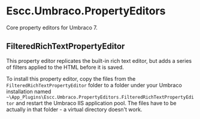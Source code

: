 Escc.Umbraco.PropertyEditors
============================

Core property editors for Umbraco 7.

FilteredRichTextPropertyEditor
------------------------------
This property editor replicates the built-in rich text editor, but adds a series of filters applied to the HTML before it is saved.

To install this property editor, copy the files from the `FilteredRichTextPropertyEditor` folder to a folder under your Umbraco installation named `~\App_Plugins\Escc.Umbraco.PropertyEditors.FilteredRichTextPropertyEditor` and restart the Umbraco IIS application pool. The files have to be actually in that folder - a virtual directory doesn't work.